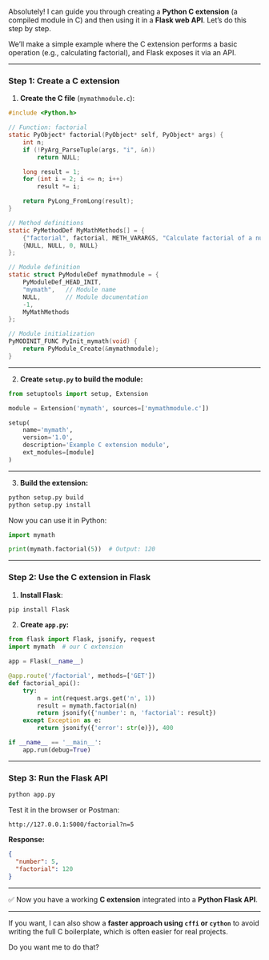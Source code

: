 Absolutely! I can guide you through creating a **Python C extension** (a compiled module in C) and then using it in a **Flask web API**. Let’s do this step by step.

We’ll make a simple example where the C extension performs a basic operation (e.g., calculating factorial), and Flask exposes it via an API.

---

### **Step 1: Create a C extension**

1. **Create the C file** (`mymathmodule.c`):

```c
#include <Python.h>

// Function: factorial
static PyObject* factorial(PyObject* self, PyObject* args) {
    int n;
    if (!PyArg_ParseTuple(args, "i", &n))
        return NULL;

    long result = 1;
    for (int i = 2; i <= n; i++)
        result *= i;

    return PyLong_FromLong(result);
}

// Method definitions
static PyMethodDef MyMathMethods[] = {
    {"factorial", factorial, METH_VARARGS, "Calculate factorial of a number"},
    {NULL, NULL, 0, NULL}
};

// Module definition
static struct PyModuleDef mymathmodule = {
    PyModuleDef_HEAD_INIT,
    "mymath",   // Module name
    NULL,       // Module documentation
    -1,
    MyMathMethods
};

// Module initialization
PyMODINIT_FUNC PyInit_mymath(void) {
    return PyModule_Create(&mymathmodule);
}
```

---

2. **Create `setup.py` to build the module:**

```python
from setuptools import setup, Extension

module = Extension('mymath', sources=['mymathmodule.c'])

setup(
    name='mymath',
    version='1.0',
    description='Example C extension module',
    ext_modules=[module]
)
```

---

3. **Build the extension:**

```bash
python setup.py build
python setup.py install
```

Now you can use it in Python:

```python
import mymath

print(mymath.factorial(5))  # Output: 120
```

---

### **Step 2: Use the C extension in Flask**

1. **Install Flask**:

```bash
pip install Flask
```

2. **Create `app.py`:**

```python
from flask import Flask, jsonify, request
import mymath  # our C extension

app = Flask(__name__)

@app.route('/factorial', methods=['GET'])
def factorial_api():
    try:
        n = int(request.args.get('n', 1))
        result = mymath.factorial(n)
        return jsonify({'number': n, 'factorial': result})
    except Exception as e:
        return jsonify({'error': str(e)}), 400

if __name__ == '__main__':
    app.run(debug=True)
```

---

### **Step 3: Run the Flask API**

```bash
python app.py
```

Test it in the browser or Postman:

```
http://127.0.0.1:5000/factorial?n=5
```

**Response:**

```json
{
  "number": 5,
  "factorial": 120
}
```

---

✅ Now you have a working **C extension** integrated into a **Python Flask API**.

---

If you want, I can also show a **faster approach using `cffi` or `cython`** to avoid writing the full C boilerplate, which is often easier for real projects.

Do you want me to do that?
